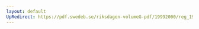 ```yaml
---
layout: default
UpRedirect: https://pdf.swedeb.se/riksdagen-volumeG-pdf/19992000/reg_19992000/reg_19992000_0267.pdf
---
```

